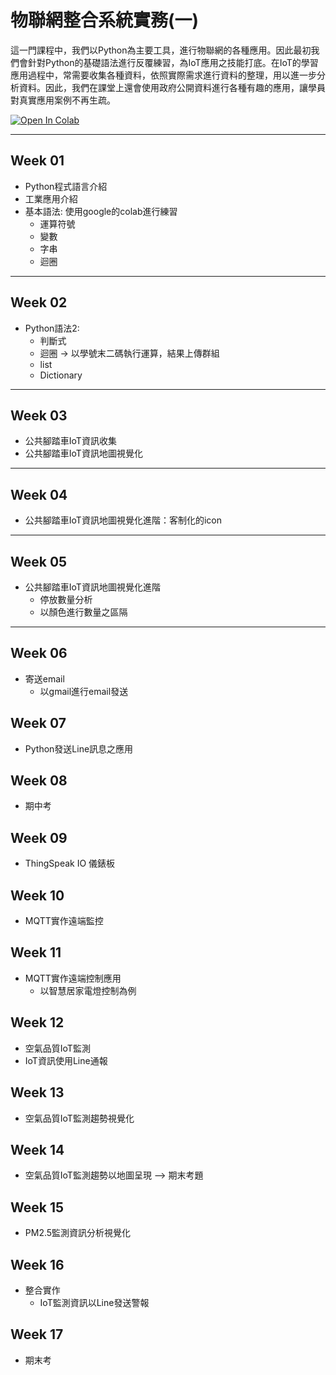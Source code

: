 # 物聯網整合系統實務(一)

這一門課程中，我們以Python為主要工具，進行物聯網的各種應用。因此最初我們會針對Python的基礎語法進行反覆練習，為IoT應用之技能打底。在IoT的學習應用過程中，常需要收集各種資料，依照實際需求進行資料的整理，用以進一步分析資料。因此，我們在課堂上還會使用政府公開資料進行各種有趣的應用，讓學員對真實應用案例不再生疏。

[![Open In Colab](https://colab.research.google.com/assets/colab-badge.svg)](https://colab.research.google.com/github/maloyang/csu_2021_iot/)

----
## Week 01

- Python程式語言介紹
- 工業應用介紹
- 基本語法: 使用google的colab進行練習
    - 運算符號
    - 變數
    - 字串
    - 迴圈

----

## Week 02

- Python語法2:
    - 判斷式
    - 迴圈 -> 以學號末二碼執行運算，結果上傳群組
    - list
    - Dictionary

----
## Week 03

- 公共腳踏車IoT資訊收集
- 公共腳踏車IoT資訊地圖視覺化

----
## Week 04

- 公共腳踏車IoT資訊地圖視覺化進階：客制化的icon

----
## Week 05

- 公共腳踏車IoT資訊地圖視覺化進階
    - 停放數量分析
    - 以顏色進行數量之區隔

----
## Week 06

- 寄送email
    - 以gmail進行email發送


## Week 07

- Python發送Line訊息之應用


## Week 08

- 期中考


## Week 09

- ThingSpeak IO 儀錶板

## Week 10

- MQTT實作遠端監控

## Week 11

- MQTT實作遠端控制應用
    - 以智慧居家電燈控制為例

## Week 12

- 空氣品質IoT監測
- IoT資訊使用Line通報

## Week 13

- 空氣品質IoT監測趨勢視覺化

## Week 14

- 空氣品質IoT監測趨勢以地圖呈現 --> 期末考題

## Week 15

- PM2.5監測資訊分析視覺化

## Week 16

- 整合實作
    - IoT監測資訊以Line發送警報

## Week 17

- 期末考




